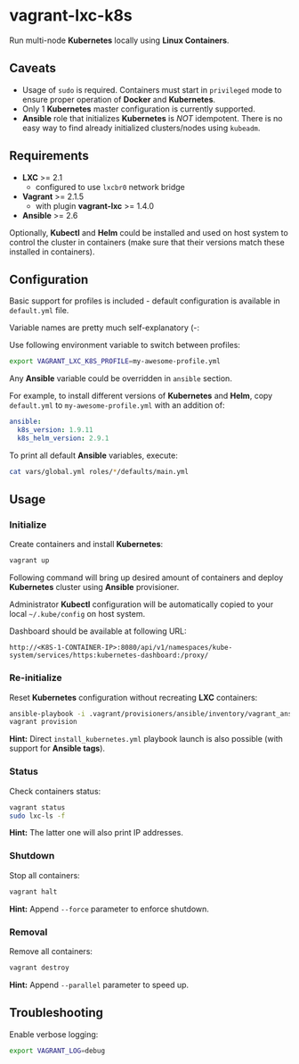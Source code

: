 # vagrant-lxc-k8s
Run multi-node **Kubernetes** locally using **Linux Containers**.

## Caveats
* Usage of `sudo` is required. Containers must start in `privileged` mode to ensure proper operation of **Docker** and
**Kubernetes**.
* Only 1 **Kubernetes** master configuration is currently supported.
* **Ansible** role that initializes **Kubernetes** is *NOT* idempotent. There is no easy way to find already initialized
clusters/nodes using `kubeadm`.

## Requirements
* **LXC** >= 2.1
  * configured to use `lxcbr0` network bridge
* **Vagrant** >= 2.1.5
  * with plugin **vagrant-lxc** >= 1.4.0
* **Ansible** >= 2.6

Optionally, **Kubectl** and **Helm** could be installed and used on host system to control the cluster in containers
(make sure that their versions match these installed in containers).

## Configuration
Basic support for profiles is included - default configuration is available in `default.yml` file.

Variable names are pretty much self-explanatory (-:

Use following environment variable to switch between profiles:
```bash
export VAGRANT_LXC_K8S_PROFILE=my-awesome-profile.yml
```

Any **Ansible** variable could be overridden in `ansible` section.

For example, to install different versions of **Kubernetes** and **Helm**, copy `default.yml` to
`my-awesome-profile.yml` with an addition of:
```yaml
ansible:
  k8s_version: 1.9.11
  k8s_helm_version: 2.9.1
```

To print all default **Ansible** variables, execute:
```bash
cat vars/global.yml roles/*/defaults/main.yml
```

## Usage

### Initialize
Create containers and install **Kubernetes**:
```bash
vagrant up
```
Following command will bring up desired amount of containers and deploy **Kubernetes** cluster using **Ansible**
provisioner.

Administrator **Kubectl** configuration will be automatically copied to your local `~/.kube/config` on host system.

Dashboard should be available at following URL:
```
http://<K8S-1-CONTAINER-IP>:8080/api/v1/namespaces/kube-system/services/https:kubernetes-dashboard:/proxy/
```

### Re-initialize
Reset **Kubernetes** configuration without recreating **LXC** containers:
```bash
ansible-playbook -i .vagrant/provisioners/ansible/inventory/vagrant_ansible_inventory playbooks/reset_kubernetes.yml
vagrant provision
```
**Hint:** Direct `install_kubernetes.yml` playbook launch is also possible (with support for **Ansible tags**).

### Status
Check containers status:
```bash
vagrant status
sudo lxc-ls -f
```
**Hint:** The latter one will also print IP addresses.

### Shutdown
Stop all containers:
```bash
vagrant halt
```
**Hint:** Append `--force` parameter to enforce shutdown.

### Removal
Remove all containers:
```bash
vagrant destroy
```
**Hint:** Append `--parallel` parameter to speed up.

## Troubleshooting
Enable verbose logging:
```bash
export VAGRANT_LOG=debug
```

